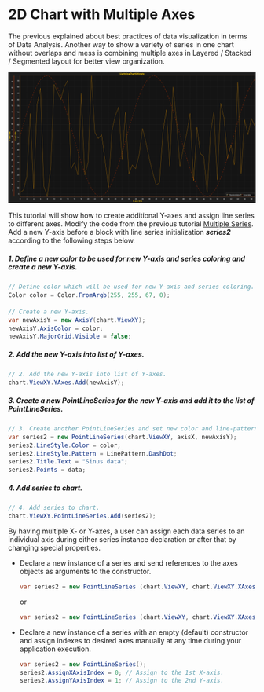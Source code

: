 # 2D Chart with Multiple Axes

The previous explained about best practices of data visualization in terms of Data Analysis. Another way to show a variety of series in one chart without overlaps and mess is combining multiple axes in Layered / Stacked / Segmented layout for better view organization.

![chart with multiple axes 2d winforms wpf](./assets/chart-xy-multiple-axes-2d-winforms-wpf.png)

This tutorial will show how to create additional Y-axes and assign line series to different axes. Modify the code from the previous tutorial [Multiple Series](https://www.arction.com/tutorials/#/lcu_tutorial_multipleSeries_02). Add a new Y-axis before a block with line series initialization ***series2*** according to the following steps below.

##### 1. Define a new color to be used for new Y-axis and series coloring and create a new Y-axis.

```csharp
// Define color which will be used for new Y-axis and series coloring.
Color color = Color.FromArgb(255, 255, 67, 0);

// Create a new Y-axis.
var newAxisY = new AxisY(chart.ViewXY);
newAxisY.AxisColor = color;
newAxisY.MajorGrid.Visible = false;
```

##### 2. Add the new Y-axis into list of Y-axes.

```csharp
// 2. Add the new Y-axis into list of Y-axes.
chart.ViewXY.YAxes.Add(newAxisY);
```

##### 3. Create a new PointLineSeries for the new Y-axis and add it to the list of PointLineSeries.

```csharp
// 3. Create another PointLineSeries and set new color and line-pattern for it.
var series2 = new PointLineSeries(chart.ViewXY, axisX, newAxisY);
series2.LineStyle.Color = color;
series2.LineStyle.Pattern = LinePattern.DashDot;
series2.Title.Text = "Sinus data";
series2.Points = data;
```

##### 4. Add series to chart.

```csharp
// 4. Add series to chart.
chart.ViewXY.PointLineSeries.Add(series2);
```

By having multiple X- or Y-axes, a user can assign each data series to an individual axis during either series instance declaration or after that by changing special properties.

* Declare a new instance of a series and send references to the axes objects as arguments to the constructor.

  ```csharp
  var series2 = new PointLineSeries (chart.ViewXY, chart.ViewXY.XAxes[0], newAxisY);
  ```

  or

  ```csharp
  var series2 = new PointLineSeries (chart.ViewXY, chart.ViewXY.XAxes[0], chart.ViewXY.YAxes[1]);
  ```

* Declare a new instance of a series with an empty \(default\) constructor and assign indexes to desired axes manually at any time during your application execution.

  ```csharp
  var series2 = new PointLineSeries();
  series2.AssignXAxisIndex = 0; // Assign to the 1st X-axis.
  series2.AssignYAxisIndex = 1; // Assign to the 2nd Y-axis.
  ```

<!-- Layout and axes configuration features such as placement, alignment, and layout location \(Layered - default, Stacked,  Segmented\) will be explained in further tutorials. -->

